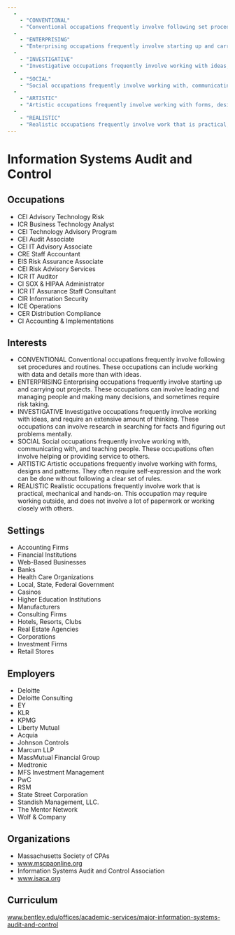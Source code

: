 ```yaml
---
  - 
    - "CONVENTIONAL"
    - "Conventional occupations frequently involve following set procedures and routines. These occupations can include working with data and details more than with ideas."
  - 
    - "ENTERPRISING"
    - "Enterprising occupations frequently involve starting up and carrying out projects. These occupations can involve leading and managing people and making many decisions, and sometimes require risk taking."
  - 
    - "INVESTIGATIVE"
    - "Investigative occupations frequently involve working with ideas, and require an extensive amount of thinking. These occupations can involve research in searching for facts and figuring out problems mentally."
  - 
    - "SOCIAL"
    - "Social occupations frequently involve working with, communicating with, and teaching people. These occupations often involve helping or providing service to others."
  - 
    - "ARTISTIC"
    - "Artistic occupations frequently involve working with forms, designs and patterns. They often require self-expression and the work can be done without following a clear set of rules."
  - 
    - "REALISTIC"
    - "Realistic occupations frequently involve work that is practical, mechanical and hands-on. This occupation may require working outside, and does not involve a lot of paperwork or working closely with others."
---
```

# Information Systems Audit and Control

## Occupations


 - CEI
    Advisory Technology Risk
 - ICR
    Business Technology Analyst
 - CEI
    Technology Advisory Program
 - CEI
    Audit Associate
 - CEI
    IT Advisory Associate
 - CRE
    Staff Accountant
 - EIS
    Risk Assurance Associate
 - CEI
    Risk Advisory Services
 - ICR
    IT Auditor
 - CI
    SOX & HIPAA Administrator
 - ICR
    IT Assurance Staff Consultant
 - CIR
    Information Security
 - ICE
    Operations
 - CER
    Distribution Compliance
 - CI
    Accounting & Implementations

## Interests


 - CONVENTIONAL
    Conventional occupations frequently involve following set procedures and routines. These occupations can include working with data and details more than with ideas.
 - ENTERPRISING
    Enterprising occupations frequently involve starting up and carrying out projects. These occupations can involve leading and managing people and making many decisions, and sometimes require risk taking.
 - INVESTIGATIVE
    Investigative occupations frequently involve working with ideas, and require an extensive amount of thinking. These occupations can involve research in searching for facts and figuring out problems mentally.
 - SOCIAL
    Social occupations frequently involve working with, communicating with, and teaching people. These occupations often involve helping or providing service to others.
 - ARTISTIC
    Artistic occupations frequently involve working with forms, designs and patterns. They often require self-expression and the work can be done without following a clear set of rules.
 - REALISTIC
    Realistic occupations frequently involve work that is practical, mechanical and hands-on. This occupation may require working outside, and does not involve a lot of paperwork or working closely with others.

## Settings


 - Accounting Firms
 - Financial Institutions
 - Web-Based Businesses
 - Banks
 - Health Care Organizations
 - Local, State, Federal Government
 - Casinos
 - Higher Education Institutions
 - Manufacturers
 - Consulting Firms
 - Hotels, Resorts, Clubs
 - Real Estate Agencies
 - Corporations
 - Investment Firms
 - Retail Stores

## Employers


 - Deloitte
 - Deloitte Consulting
 - EY
 - KLR
 - KPMG
 - Liberty Mutual
 - Acquia
 - Johnson Controls
 - Marcum LLP
 - MassMutual Financial Group
 - Medtronic
 - MFS Investment Management
 - PwC
 - RSM
 - State Street Corporation
 - Standish Management, LLC.
 - The Mentor Network
 - Wolf & Company

## Organizations


 - Massachusetts Society of CPAs
 - www.mscpaonline.org
 - Information Systems Audit and Control Association
 - www.isaca.org

## Curriculum


www.bentley.edu/offices/academic-services/major-information-systems-audit-and-control
